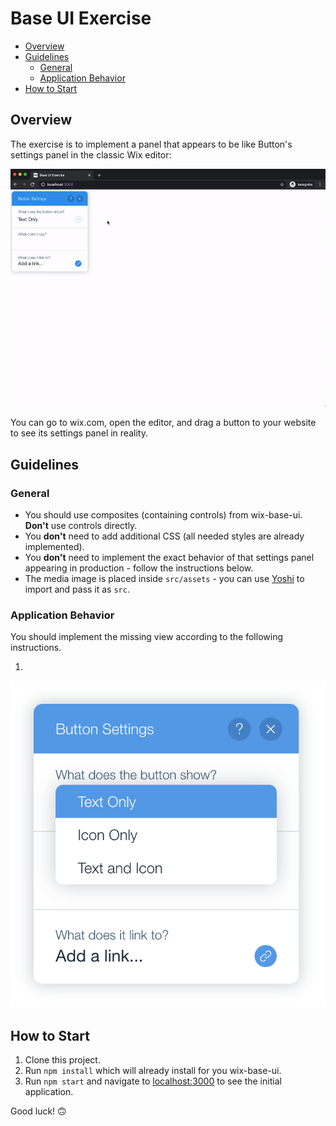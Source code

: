 # Base UI Exercise

- [Overview](#overview)
- [Guidelines](#guidelines)
  - [General](#general)
  - [Application Behavior](#application-behavior)
- [How to Start](#how-to-start)

## Overview

The exercise is to implement a panel that appears to be like Button's settings panel in the classic Wix editor:

<p align="center">
  <img src="images/demo.gif" width="800">
</p>

You can go to wix.com, open the editor, and drag a button to your website to see its settings panel in reality.

## Guidelines

### General

- You should use composites (containing controls) from wix-base-ui. **Don't** use controls directly.
- You **don't** need to add additional CSS (all needed styles are already implemented).
- You **don't** need to implement the exact behavior of that settings panel appearing in production - follow the instructions below.
- The media image is placed inside `src/assets` - you can use [Yoshi](https://bo.wix.com/pages/yoshi/docs/styles-and-assets/assets/) to import and pass it as `src`.

### Application Behavior

You should implement the missing view according to the following instructions.

1.

<p align="center">
  <img src="images/1.png" width="600">
</p>

## How to Start

1. Clone this project.
2. Run `npm install` which will already install for you wix-base-ui.
3. Run `npm start` and navigate to [localhost:3000](localhost:3000) to see the initial application.

Good luck! 🙃
